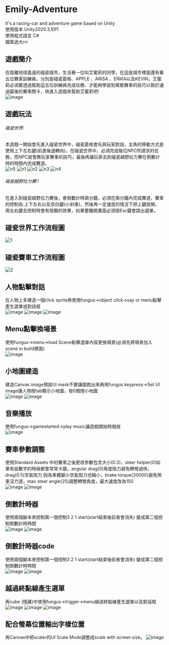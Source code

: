 # Emily-Adventure
It's a racing-car and adventure game based on Unity  
使用版本 Unity2020.3.10f1  
使用程式語言 C#  
檔案過大rrr 
## 遊戲簡介
在距離地球遙遠的碰瓷城市，生活著一位叫艾蜜莉的同學，在這座城市裡面還有著五位賽車訓練員，分別是碰瓷葛格、APPLE 、ARISA 、ERIKA以及KEVIN，艾蜜莉必須要透過幫助這五位訓練員完成任務、才能夠學習到駕駛賽車的技巧以致於通過最後的賽車關卡，快進入遊戲來幫助艾蜜莉吧!  
![image](https://user-images.githubusercontent.com/63222978/136793409-e7c03197-8528-4d76-ab8c-7e44678f85d3.png)
## 遊戲玩法
###### 碰瓷世界:
本遊戲一開始會先進入碰瓷世界中，碰瓷葛格會先與玩家對話，主角的移動方式是使用上下左右鍵(前進後退轉向)，在碰瓷世界中，必須完成每位NPC所請求的任務，而NPC就會教玩家賽車的技巧，最後再讓玩家去到碰瓷越野拉力賽在倒數計時的時間內完成賽道。  
![n5](https://user-images.githubusercontent.com/63222978/136806661-662f24cd-f896-46bd-90ad-eeab0722351b.jpg)
![n1](https://user-images.githubusercontent.com/63222978/136806662-4ab96b2e-a208-494c-a443-be96a61a0ad4.jpg)
![n2](https://user-images.githubusercontent.com/63222978/136806663-dc2a9dbf-0989-4597-ad8e-89833790bfdb.jpg)
![n3](https://user-images.githubusercontent.com/63222978/136806665-63a4d981-35be-4696-87a7-710a1f8b15bb.jpg)
![n4](https://user-images.githubusercontent.com/63222978/136806667-4369d226-62e4-439f-be00-4625f2a50da1.jpg)


###### 碰瓷越野拉力賽:!
在進入到碰瓷越野拉力賽後，會倒數計時兩分鐘，必須在兩分鐘內完成賽道，賽車的控制為:上下左右以及空白鍵(小剎車)，然後再一定速度的情況下把上鍵放開，用左右鍵去控制時會有拖飄的效果，如果要離開畫面必須按Esc鍵會跳出選單。
## 碰瓷世界工作流程圖
![1](https://user-images.githubusercontent.com/63222978/136793673-39b94583-c609-4278-be15-95119b4bc7a9.jpg)
## 碰瓷賽車工作流程圖
![2](https://user-images.githubusercontent.com/63222978/136793723-d8a8e3af-890a-407d-8265-f4b15ca978e1.jpg)
## 人物點擊對話
在人物上多建造一個click sprite再使用fungus->object click->say or menu點擊產生選單或對話框  
![image](https://user-images.githubusercontent.com/63222978/136793859-15a384f2-5f61-4697-b9d3-a9f35882051b.png)
![image](https://user-images.githubusercontent.com/63222978/136793873-0eebce73-cd06-44fd-970e-76640dbde293.png)
![image](https://user-images.githubusercontent.com/63222978/136793878-7a0a7163-5499-42c9-84bd-540070e0bb43.png)
## Menu點擊換場景
使用fungus->menu->load Scene點擊選單內容更換場景(必須先將場景加入scene in build裡面)  
![image](https://user-images.githubusercontent.com/63222978/136793959-e9f6e149-db66-4450-9ca6-b10315424f10.png)
## 小地圖建造
建造Canvas image預設UI mask不要讓圖跑出來再用fungus keypress->Set UI image讓人物按tab顯示小地圖，按0關閉小地圖  
![image](https://user-images.githubusercontent.com/63222978/136794024-1bd7141d-38d7-453a-9e04-d63310f4d08d.png)
![image](https://user-images.githubusercontent.com/63222978/136794033-347a60b4-9d9c-45a2-a2fb-513195a7cb75.png)
## 音樂播放
使用fungus->gamestarted->play music讓遊戲開始時撥放  
![image](https://user-images.githubusercontent.com/63222978/136794092-3008736e-1dda-4f9f-94e8-77d9d545f793.png)
## 賽車參數調整
使用Standard Assets 中的賽車之後更改參數包含大小(0.3)，steer helper(0)如果有設數字的時候都會常常卡牆，angular drag(5)角度阻力避免轉彎過快，drag(0.5)空氣阻力 因為車體變小空氣阻力也縮小，brake torque(20000)避免煞車沒力道，max steer angle(25)調整轉彎角度，最大速度改為150  
![image](https://user-images.githubusercontent.com/63222978/136794168-51247643-4a8a-42f2-b6bb-9866739ab6bf.png)
![image](https://user-images.githubusercontent.com/63222978/136794180-7b96086c-1f44-4e0e-a015-660c85a58649.png)
## 倒數計時器
使用兩個腳本來控制第一個控制3 2 1 start(start結束後前者會消失) 變成第二個控制倒數計時時間  
![image](https://user-images.githubusercontent.com/63222978/136794238-e4893e81-4ffa-4af9-b612-da8242ee3837.png)
![image](https://user-images.githubusercontent.com/63222978/136794245-64944702-640a-4913-93ae-2f7e1ae5d272.png)
## 倒數計時器code
使用兩個腳本來控制第一個控制3 2 1 start(start結束後前者會消失) 變成第二個控制倒數計時時間  
![image](https://user-images.githubusercontent.com/63222978/136794292-1016343c-d26e-4948-a724-e39ca684690d.png)
![image](https://user-images.githubusercontent.com/63222978/136794302-d513b31f-db38-4a44-b70e-113bf1bdd091.png)
## 越過終點線產生選單
再cube (隱藏)中使用fungus->trigger->menu越過終點線產生選單以及對話框  
![image](https://user-images.githubusercontent.com/63222978/136794342-8849994b-5a35-4059-9558-d15c5b53e2ce.png)
![image](https://user-images.githubusercontent.com/63222978/136794349-a34d1ac8-e328-4dfb-9dfd-10be59e182df.png)
![image](https://user-images.githubusercontent.com/63222978/136794362-dad9f964-cc1b-4fc6-89d8-505213e1e1f3.png)
## 配合螢幕位置輸出字樣位置
再Canvas中把scaler的UI Scale Mode調整成scale with screen size。
![image](https://user-images.githubusercontent.com/63222978/136794558-59b0edd5-14cd-4a76-acc7-582dcc0c7490.png)
























